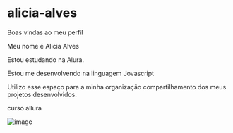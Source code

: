 # alicia-alves

Boas vindas ao meu perfil

Meu nome é Alicia Alves

Estou estudando na Alura.

Estou me desenvolvendo na linguagem Jovascript

Utilizo esse espaço para a minha organização compartilhamento dos meus projetos desenvolvidos.

curso allura

![image](https://github.com/alvess0898/alicia-alves/assets/169374685/e9e8b519-b7d2-41d6-9827-aa1980aa6121)


